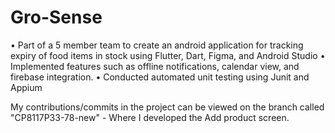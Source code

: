 # Gro-Sense
• Part of a 5 member team to create an android application for tracking expiry of food items in stock using Flutter, Dart, Figma, and
Android Studio
• Implemented features such as offline notifications, calendar view, and firebase integration.
• Conducted automated unit testing using Junit and Appium

My contributions/commits in the project can be viewed on the branch called "CP8117P33-78-new" - Where I developed the Add product screen.
